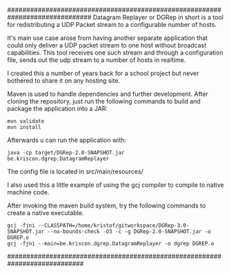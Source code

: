 ##############################################################################
Datagram Replayer or DGRep in short is a tool for redistributing a UDP Packet
stream to a configurable number of hosts. 

It's main use case arose from having another separate application that could
only deliver a UDP packet stream to one host without broadcast capabilities.
This tool receives one such stream and through a configuration file, sends
out the udp stream to a number of hosts in realtime.

I created this a number of years back for a school project but never
bothered to share it on any hosting site.

Maven is used to handle dependencies and further development.
After cloning the repository, just run the following commands
to build and package the application into a JAR:

    mvn validate
    mvn install

Afterwards u can run the application with:

    java -cp target/DGRep-2.0-SNAPSHOT.jar be.kriscon.dgrep.DatagramReplayer

The config file is located in src/main/resources/

I also used this a little example of using the gcj compiler to compile to
native machine code. 

After invoking the maven build system, try the following commands
to create a native executable.

    gcj -fjni --CLASSPATH=/home/kristof/gitworkspace/DGRep-3.0-SNAPSHOT.jar --no-bounds-check -O3 -c -g DGRep-2.0-SNAPSHOT.jar -o DGREP.o
    gcj -fjni --main=be.kriscon.dgrep.DatagramReplayer -o dgrep DGREP.o

############################################################################
